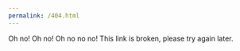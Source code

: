 ```yaml
---
permalink: /404.html
---
```

Oh no! Oh no! Oh no no no! 
This link is broken, please try again later.
